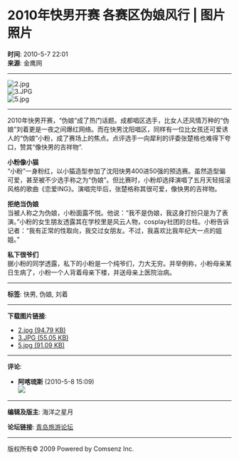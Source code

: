 # 2010年快男开赛 各赛区伪娘风行 | 图片照片

**时间**: 2010-5-7 22:01  
**来源**: 金鹰网

---

![2.jpg](http://abc.liangqiaoxinhan.com/attachments2/month_1005/10050722010f5f37f30d928df9.jpg)  
![3.JPG](http://abc.liangqiaoxinhan.com/attachments2/month_1005/1005072204cea84453a9b1158d.jpg)  
![5.jpg](http://abc.liangqiaoxinhan.com/attachments2/month_1005/100507220504ec8d1aa4227714.jpg)  

---

2010年快男开赛，“伪娘”成了热门话题。成都唱区选手，比女人还风情万种的“伪娘”刘着更是一夜之间爆红网络。而在快男沈阳唱区，同样有一位比女孩还可爱诱人的“伪娘”小粉，成了赛场上的焦点。点评选手一向犀利的评委张楚格也难得下夸口，赞其“像快男的吉祥物”. 

**小粉像小猫**  
“小粉”一身粉红，以小猫造型参加了沈阳快男400进50强的预选赛。虽然造型偏可爱，甚至被不少选手称之为“伪娘”。但比赛时，小粉却选择演唱了五月天轻摇滚风格的歌曲《恋爱ING》。演唱完毕后，张楚格称其很可爱，像快男的吉祥物。 

**拒绝当伪娘**  
当被人称之为伪娘，小粉面露不悦。他说：“我不是伪娘，我这身打扮只是为了表演。”小粉的女生朋友透露其在学校里是风云人物，cosplay社团的台柱。小粉告诉记者：“我有正常的性取向，我交过女朋友。不过，我喜欢比我年纪大一点的姐姐。” 

**私下很爷们**  
据小粉的同学透露，私下的小粉是一个纯爷们，力大无穷。并举例称，小粉母亲某日生病了，小粉一个人背着母亲下楼，并送母亲上医院治病。 

---

**标签**: 快男, 伪娘, 刘着

--- 

**下载图片链接**:  
- [2.jpg (94.79 KB)](attachment.php?aid=NDU1Njh8NGNiYWQzZTF8MTczOTA3MDQ1MXxlZmRhWkRJM2lqMkNmd2NxQzVaZGRWOVJXT0gzRkV4UzVnMUdPUlNaRkc2ZTdPTQ%3D%3D&nothumb=yes)  
- [3.JPG (55.05 KB)](attachment.php?aid=NDU1Njl8NTExOWRhYzh8MTczOTA3MDQ1MXxlZmRhWkRJM2lqMkNmd2NxQzVaZGRWOVJXT0gzRkV4UzVnMUdPUlNaRkc2ZTdPTQ%3D%3D&nothumb=yes)  
- [5.jpg (91.09 KB)](attachment.php?aid=NDU1NzB8NGI3MDY0NjJ8MTczOTA3MDQ1MXxlZmRhWkRJM2lqMkNmd2NxQzVaZGRWOVJXT0gzRkV4UzVnMUdPUlNaRkc2ZTdPTQ%3D%3D&nothumb=yes)  

--- 

**评论**:  
- **阿喀琉斯** (2010-5-8 15:09)  
![](images/smilies/paobing/wodao.gif)  

--- 

**编辑及版主**: 海洋之星月  

**论坛链接**: [青岛旅游论坛](http://www.i0532.net) 

--- 

版权所有© 2009 Powered by Comsenz Inc.